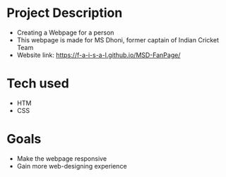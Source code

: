 # Project Description
- Creating a Webpage for a person
- This webpage is made for MS Dhoni, former captain of Indian Cricket Team
- Website link: https://f-a-i-s-a-l.github.io/MSD-FanPage/

# Tech used
- HTM
- CSS

# Goals
- Make the webpage responsive
- Gain more web-designing experience
